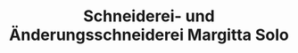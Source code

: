 ---
title: "Schneiderei- und Änderungsschneiderei Margitta Solo"
url: /sprockhoevel/schneiderei-und-aenderungsschneiderei-margitta-solo/
shop: Schneiderei
---